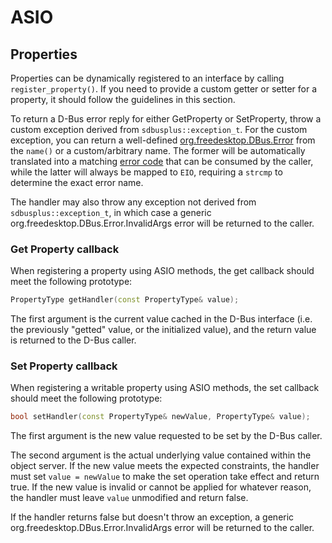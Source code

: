 # ASIO

## Properties

Properties can be dynamically registered to an interface by calling
`register_property()`. If you need to provide a custom getter or setter for a
property, it should follow the guidelines in this section.

To return a D-Bus error reply for either GetProperty or SetProperty, throw a
custom exception derived from `sdbusplus::exception_t`. For the custom
exception, you can return a well-defined [org.freedesktop.DBus.Error][1] from
the `name()` or a custom/arbitrary name. The former will be automatically
translated into a matching [error code][2] that can be consumed by the caller,
while the latter will always be mapped to `EIO`, requiring a `strcmp` to
determine the exact error name.

The handler may also throw any exception not derived from
`sdbusplus::exception_t`, in which case a generic
org.freedesktop.DBus.Error.InvalidArgs error will be returned to the caller.

[1]: https://www.freedesktop.org/software/systemd/man/sd-bus-errors.html#
[2]:
  https://github.com/systemd/systemd/blob/485c9e19e7ebcd912d5fbf11f40afc62951173f8/src/libsystemd/sd-bus/bus-error.c

### Get Property callback

When registering a property using ASIO methods, the get callback should meet the
following prototype:

```c++
PropertyType getHandler(const PropertyType& value);
```

The first argument is the current value cached in the D-Bus interface (i.e. the
previously "getted" value, or the initialized value), and the return value is
returned to the D-Bus caller.

### Set Property callback

When registering a writable property using ASIO methods, the set callback should
meet the following prototype:

```c++
bool setHandler(const PropertyType& newValue, PropertyType& value);
```

The first argument is the new value requested to be set by the D-Bus caller.

The second argument is the actual underlying value contained within the object
server. If the new value meets the expected constraints, the handler must set
`value = newValue` to make the set operation take effect and return true. If the
new value is invalid or cannot be applied for whatever reason, the handler must
leave `value` unmodified and return false.

If the handler returns false but doesn't throw an exception, a generic
org.freedesktop.DBus.Error.InvalidArgs error will be returned to the caller.
